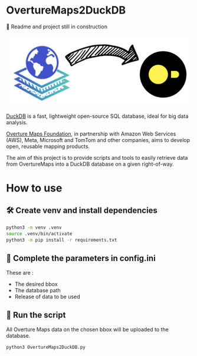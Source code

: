 # OvertureMaps2DuckDB

🚧 Readme and project still in construction

![](docs/img/readme.png)

[DuckDB](https://duckdb.org/) is a fast, lightweight open-source SQL database, ideal for big data analysis.

[Overture Maps Foundation](https://overturemaps.org/), in partnership with Amazon Web Services (AWS), Meta, Microsoft and TomTom and other companies, aims to develop open, reusable mapping products.

The aim of this project is to provide scripts and tools to easily retrieve data from OvertureMaps into a DuckDB database on a given right-of-way.

# How to use

## 🛠️ Create venv and install dependencies

```bash
python3 -m venv .venv 
source .venv/bin/activate
python3 -m pip install -r requirements.txt
```

## 📝 Complete the parameters in config.ini

These are :

- The desired bbox
- The database path
- Release of data to be used

## 🚀 Run the script

All Overture Maps data on the chosen bbox will be uploaded to the database.

```bash
python3 OvertureMaps2DuckDB.py
```